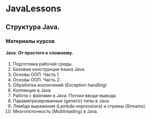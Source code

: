 # JavaLessons

## Структура Java.

### Материалы курсов

#### Java. От простого к сложному.
1. Подготовка рабочей среды.
2. Базовые конструкции языка Java.
3. Основы ООП. Часть 1.
4. Основы ООП. Часть 2.
5. Обработка исключений (Exception handling)
6. Коллекции в Java
7. Работа с файлами в Java. Потоки ввода-вывода.
8. Параметризированные (generic) типы в Java.
9. Лямбда выражения (Lambda-expressions) и стримы (Streams).
10. Многопоточность (Multitreading) в Java.
